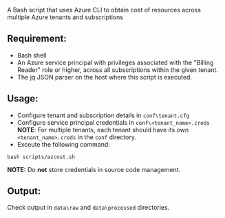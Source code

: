 A Bash script that uses Azure CLI to obtain cost of resources across multiple Azure tenants and subscriptions

Requirement:
---
- Bash shell
- An Azure service principal with privileges associated with the "Billing Reader" role or higher, across all subscriptions within the given tenant.
- The jq JSON parser on the host where this script is executed.

Usage:
---
- Configure tenant and subscription details in `conf\tenant.cfg`
- Configure service principal credentials in `conf\<tenant_name>.creds`
**NOTE**: For multiple tenants, each tenant should have its own `<tenant_name>.creds` in the `conf` directory.
- Exceute the following command:

`bash scripts/azcost.sh`

**NOTE:** Do **not** store credentials in source code management.

Output:
---
Check output in `data\raw` and `data\processed` directories.
